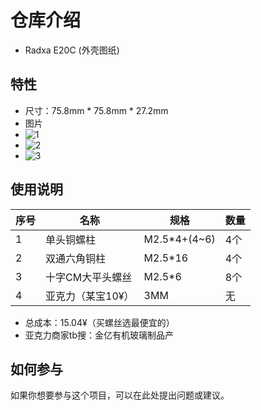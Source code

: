# 仓库介绍
 
- Radxa E20C (外壳图纸)
 
## 特性
 
- 尺寸：75.8mm * 75.8mm * 27.2mm
- 图片
- ![1](https://github.com/user-attachments/assets/730270a5-e522-40ed-8f5b-0531e7008f41)
- ![2](https://github.com/user-attachments/assets/696af53b-e5a8-4631-a0c5-9393fbce0ad2)
- ![3](https://github.com/user-attachments/assets/3284efbc-242b-4370-995f-44ab03ea71fa)



## 使用说明
| 序号 | 名称 | 规格 | 数量 |
| --- | --- | --- | --- |
| 1 | 单头铜螺柱 | M2.5*4+(4~6) | 4个 |
| 2 | 双通六角铜柱 | M2.5*16 | 4个 |
| 3 | 十字CM大平头螺丝 | M2.5*6 | 8个 |
| 4 | 亚克力（某宝10¥） | 3MM | 无 |

- 总成本：15.04¥（买螺丝选最便宜的）
- 亚克力商家tb搜：金亿有机玻璃制品产
## 如何参与
 
如果你想要参与这个项目，可以在此处提出问题或建议。
